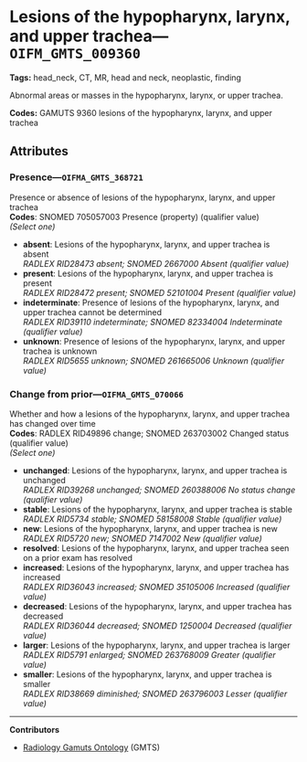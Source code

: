 # Lesions of the hypopharynx, larynx, and upper trachea—`OIFM_GMTS_009360`

**Tags:** head_neck, CT, MR, head and neck, neoplastic, finding

Abnormal areas or masses in the hypopharynx, larynx, or upper trachea.

**Codes:** GAMUTS 9360 lesions of the hypopharynx, larynx, and upper trachea

## Attributes

### Presence—`OIFMA_GMTS_368721`

Presence or absence of lesions of the hypopharynx, larynx, and upper trachea  
**Codes**: SNOMED 705057003 Presence (property) (qualifier value)  
*(Select one)*

- **absent**: Lesions of the hypopharynx, larynx, and upper trachea is absent  
_RADLEX RID28473 absent; SNOMED 2667000 Absent (qualifier value)_
- **present**: Lesions of the hypopharynx, larynx, and upper trachea is present  
_RADLEX RID28472 present; SNOMED 52101004 Present (qualifier value)_
- **indeterminate**: Presence of lesions of the hypopharynx, larynx, and upper trachea cannot be determined  
_RADLEX RID39110 indeterminate; SNOMED 82334004 Indeterminate (qualifier value)_
- **unknown**: Presence of lesions of the hypopharynx, larynx, and upper trachea is unknown  
_RADLEX RID5655 unknown; SNOMED 261665006 Unknown (qualifier value)_

### Change from prior—`OIFMA_GMTS_070066`

Whether and how a lesions of the hypopharynx, larynx, and upper trachea has changed over time  
**Codes**: RADLEX RID49896 change; SNOMED 263703002 Changed status (qualifier value)  
*(Select one)*

- **unchanged**: Lesions of the hypopharynx, larynx, and upper trachea is unchanged  
_RADLEX RID39268 unchanged; SNOMED 260388006 No status change (qualifier value)_
- **stable**: Lesions of the hypopharynx, larynx, and upper trachea is stable  
_RADLEX RID5734 stable; SNOMED 58158008 Stable (qualifier value)_
- **new**: Lesions of the hypopharynx, larynx, and upper trachea is new  
_RADLEX RID5720 new; SNOMED 7147002 New (qualifier value)_
- **resolved**: Lesions of the hypopharynx, larynx, and upper trachea seen on a prior exam has resolved  
- **increased**: Lesions of the hypopharynx, larynx, and upper trachea has increased  
_RADLEX RID36043 increased; SNOMED 35105006 Increased (qualifier value)_
- **decreased**: Lesions of the hypopharynx, larynx, and upper trachea has decreased  
_RADLEX RID36044 decreased; SNOMED 1250004 Decreased (qualifier value)_
- **larger**: Lesions of the hypopharynx, larynx, and upper trachea is larger  
_RADLEX RID5791 enlarged; SNOMED 263768009 Greater (qualifier value)_
- **smaller**: Lesions of the hypopharynx, larynx, and upper trachea is smaller  
_RADLEX RID38669 diminished; SNOMED 263796003 Lesser (qualifier value)_

---

**Contributors**

- [Radiology Gamuts Ontology](https://gamuts.net/) (GMTS)